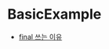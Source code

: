 # BasicExample
- [final 쓰는 이유](https://www.notion.so/go-sopt/final-c32ce9ab1ee043f1a9553db2437d3f49?pvs=4)
